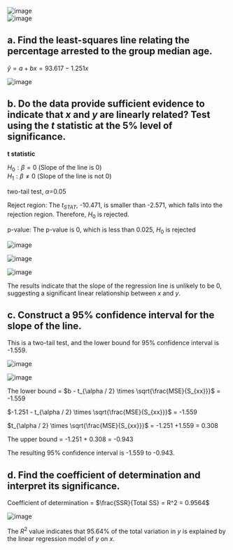 
![image](https://github.com/user-attachments/assets/ac0b9f85-f054-49c8-b595-5739b6052a08)  
![image](https://github.com/user-attachments/assets/08de4268-9fc9-444f-9ad8-7b20f505eab2)



## a. Find the least-squares line relating the percentage arrested to the group median age.  

$\hat{y} = a + bx = 93.617 - 1.251x$  

![image](https://github.com/user-attachments/assets/add40353-487b-466a-a43f-d83fa8e7c3c8)  



## b. Do the data provide sufficient evidence to indicate that $x$ and $y$ are linearly related? Test using the $t$ statistic at the 5% level of significance.  

**t statistic**

$H_{0}: \beta = 0$ (Slope of the line is 0)  
$H_{1}: \beta \neq 0$ (Slope of the line is not 0)  

two-tail test, $\alpha$=0.05  

Reject region: The $t_{STAT}$, -10.471, is smaller than -2.571, which falls into the rejection region. Therefore, $H_{0}$ is rejected. 

p-value: The p-value is 0, which is less than 0.025, $H_{0}$ is rejected

![image](https://github.com/user-attachments/assets/4cef6c6d-5951-4c55-9702-8327206da508)


![image](https://github.com/user-attachments/assets/4af7a966-a049-4ddd-a1b4-e6c815f98808)

![image](https://github.com/user-attachments/assets/a8e82da3-3ccf-44f9-961d-fd965a6813de)

The results indicate that the slope of the regression line is unlikely to be 0, suggesting a significant linear relationship between $x$ and $y$.  



## c. Construct a 95% confidence interval for the slope of the line.  

This is a two-tail test, and the lower bound for 95% confidence interval is -1.559.  

![image](https://github.com/user-attachments/assets/9a78acd8-242f-44ce-9ecd-7601c157f473)  

![image](https://github.com/user-attachments/assets/68b099e6-f72c-42f4-be98-abffe5804aec)  

The lower bound = $b - t_{\alpha / 2} \times \sqrt{\frac{MSE}{S_{xx}}}$ = -1.559  

$-1.251 - t_{\alpha / 2} \times \sqrt{\frac{MSE}{S_{xx}}}$ = -1.559  

$t_{\alpha / 2} \times \sqrt{\frac{MSE}{S_{xx}}}$ = -1.251 +1.559 = 0.308  

The upper bound = -1.251 + 0.308 = -0.943  

The resulting 95% confidence interval is -1.559 to -0.943.  



## d. Find the coefficient of determination and interpret its significance.  

Coefficient of determination = $\frac{SSR}{Total SS} = R^2 = 0.9564$

![image](https://github.com/user-attachments/assets/4720a504-38be-43aa-a207-c6ca8022cd80)

The $R^2$ value indicates that 95.64% of the total variation in $y$ is explained by the linear regression model of $y$ on $x$.  
